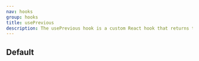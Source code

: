 ```yaml
---
nav: hooks
group: hooks
title: usePrevious
description: The usePrevious hook is a custom React hook that returns the previous state of a state variable. It utilizes the useRef and useEffect hooks to store and update the previous value whenever the state changes. This hook is helpful for tracking changes in state and performing actions based on the previous state value.
---
```


## Default

<code src="./demos/index.tsx" nopadding></code>
